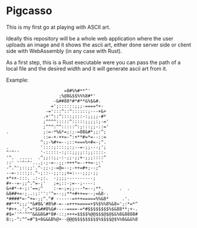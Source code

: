 # Pigcasso
This is my first go at playing with ASCII art.

Ideally this repository will be a whole web application where the user uploads an image and it shows the ascii art, either done server side or client side with WebAssembly (in any case with Rust).

As a first step, this is a Rust executable were you can pass the path of a local file and the desired width and it will generate ascii art from it.

Example:

```
                      =8#%%#**^'
                    ;%@8&$$%%%8#*'
                  -&##88*#*#**&%$&#.
                 =';::::::;;;-====*+-
               -=':::^::^::::::;---+&+
              .+'^::^::::;:::-:;;;;-#*
              ;^^^^:::::^:::::;;;;:;-='
              ;^^^:^^:::::^:;:::;;-::='
.             ;:=-*%&*=;:;-=88&#*;;:^;
              ::=-+-++=-^:+**#=*=--::=
             ^;;-%#+=--;::+===%+#=-;^.
.            '::::;::::;:;--=-;;---;';
^'^''        '-:::::-:;::;;;;::;;::::-
'^.  .....  .^;;::;;-:-;;-;;+-;;;::::^
::' ''^'^'...;-;-=--;;-+++*=--++=-;:'
-^.^';::;;'.^-;;-;-=@=--;-++=#+;--;^
--=-::::;:.^-;::--;;:;;+=:---;;;-;;
+*++-:::. .:-;:.  -;;;;----------;
#+--=-;;^.^=-;'   ;=;::-;=--;----:
&+#*-+-;:'==;^    :-=-;=;;---*=--;**.      .  .
&8##+=-;..:;:'':'^=--;;**+#++==--;=&8-.
*####*=-^+=-;;^.^# ------=+++=====%%&8*     .'.
##***;;;'*&#8&'#8%#-=--=+++=====+$%$%%8%&8=';:*=*^
*#++..';^=*$&##8%&#----====-=*#$$$$$$$$%$&88**;+-.
#$=''^'^^^&&&8&#*8#-::;+++=$$$$%@@$$$@$@$&%8&8888#
8:;-^:^^=#^$+8&&&B%@+--@@@$$$$$$$$$%$$$$@$%%8&&&%8
